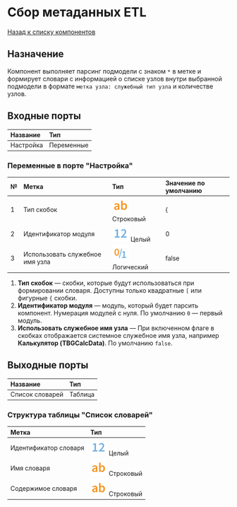 # Сбор метаданных ETL

[Назад к списку компонентов](../README.md)

## Назначение

Компонент выполняет парсинг подмодели с знаком `*` в метке и формирует словари с информацией о списке узлов внутри выбранной подмодели в формате `метка узла: служебный тип узла` и количестве узлов.

## Входные порты

| Название   | Тип        |
|:-----------|:-----------|
| Настройка  | Переменные |

### Переменные в порте "Настройка"

| №  | Метка                                | Тип                                     | Значение по умолчанию  |
|:---|:-------------------------------------|:----------------------------------------|:-----------------------|
| 1  | Тип скобок                           | ![](./img/string.svg) Строковый         |{                       |
| 2  | Идентификатор модуля                 | ![](./img/integer.svg) Целый            |0                       |
| 3  | Использовать служебное имя узла      | ![](./img/logical.svg) Логический       |false                   |

1. **Тип скобок** — скобки, которые будут использоваться при формировании словаря. Доступны только квадратные `[` или фигурные `{` скобки.
2. **Идентификатор модуля** — модуль, который будет парсить компонент. Нумерация модулей с нуля. По умолчанию `0` — первый модуль.
3. **Использовать служебное имя узла** — При включенном флаге в скобках отображается системное служебное имя узла, например **Калькулятор (TBGCalcData)**. По умолчанию `false`.

## Выходные порты

| Название          | Тип        |
|:------------------|:-----------|
| Список словарей   | Таблица    |

### Структура таблицы "Список словарей"

| Метка                   | Тип                             |
|:------------------------|:--------------------------------|
| Идентификатор словаря   | ![](./img/integer.svg) Целый    |
| Имя словаря             | ![](./img/string.svg) Строковый |
| Содержимое словаря      | ![](./img/string.svg) Строковый |